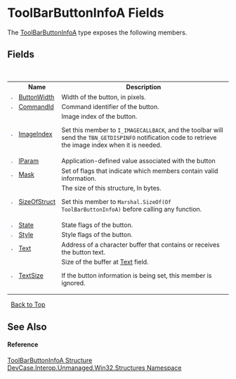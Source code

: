 # ToolBarButtonInfoA Fields
 

The <a href="T_DevCase_Interop_Unmanaged_Win32_Structures_ToolBarButtonInfoA">ToolBarButtonInfoA</a> type exposes the following members.


## Fields
&nbsp;<table><tr><th></th><th>Name</th><th>Description</th></tr><tr><td>![Public field](media/pubfield.gif "Public field")</td><td><a href="F_DevCase_Interop_Unmanaged_Win32_Structures_ToolBarButtonInfoA_ButtonWidth">ButtonWidth</a></td><td>
Width of the button, in pixels.</td></tr><tr><td>![Public field](media/pubfield.gif "Public field")</td><td><a href="F_DevCase_Interop_Unmanaged_Win32_Structures_ToolBarButtonInfoA_CommandId">CommandId</a></td><td>
Command identifier of the button.</td></tr><tr><td>![Public field](media/pubfield.gif "Public field")</td><td><a href="F_DevCase_Interop_Unmanaged_Win32_Structures_ToolBarButtonInfoA_ImageIndex">ImageIndex</a></td><td>
Image index of the button. 

 Set this member to `I_IMAGECALLBACK`, and the toolbar will send the `TBN_GETDISPINFO` notification code to retrieve the image index when it is needed.</td></tr><tr><td>![Public field](media/pubfield.gif "Public field")</td><td><a href="F_DevCase_Interop_Unmanaged_Win32_Structures_ToolBarButtonInfoA_lParam">lParam</a></td><td>
Application-defined value associated with the button</td></tr><tr><td>![Public field](media/pubfield.gif "Public field")</td><td><a href="F_DevCase_Interop_Unmanaged_Win32_Structures_ToolBarButtonInfoA_Mask">Mask</a></td><td>
Set of flags that indicate which members contain valid information.</td></tr><tr><td>![Public field](media/pubfield.gif "Public field")</td><td><a href="F_DevCase_Interop_Unmanaged_Win32_Structures_ToolBarButtonInfoA_SizeOfStruct">SizeOfStruct</a></td><td>
The size of this structure, In bytes. 

 Set this member to `Marshal.SizeOf(Of ToolBarButtonInfoA)` before calling any function.</td></tr><tr><td>![Public field](media/pubfield.gif "Public field")</td><td><a href="F_DevCase_Interop_Unmanaged_Win32_Structures_ToolBarButtonInfoA_State">State</a></td><td>
State flags of the button.</td></tr><tr><td>![Public field](media/pubfield.gif "Public field")</td><td><a href="F_DevCase_Interop_Unmanaged_Win32_Structures_ToolBarButtonInfoA_Style">Style</a></td><td>
Style flags of the button.</td></tr><tr><td>![Public field](media/pubfield.gif "Public field")</td><td><a href="F_DevCase_Interop_Unmanaged_Win32_Structures_ToolBarButtonInfoA_Text">Text</a></td><td>
Address of a character buffer that contains or receives the button text.</td></tr><tr><td>![Public field](media/pubfield.gif "Public field")</td><td><a href="F_DevCase_Interop_Unmanaged_Win32_Structures_ToolBarButtonInfoA_TextSize">TextSize</a></td><td>
Size of the buffer at <a href="F_DevCase_Interop_Unmanaged_Win32_Structures_ToolBarButtonInfoA_Text">Text</a> field. 

 If the button information is being set, this member is ignored.</td></tr></table>&nbsp;
<a href="#toolbarbuttoninfoa-fields">Back to Top</a>

## See Also


#### Reference
<a href="T_DevCase_Interop_Unmanaged_Win32_Structures_ToolBarButtonInfoA">ToolBarButtonInfoA Structure</a><br /><a href="N_DevCase_Interop_Unmanaged_Win32_Structures">DevCase.Interop.Unmanaged.Win32.Structures Namespace</a><br />